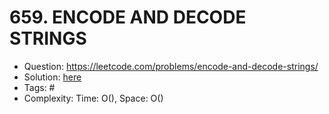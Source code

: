# 659. ENCODE AND DECODE STRINGS

* Question: https://leetcode.com/problems/encode-and-decode-strings/ 
* Solution: [here](Solution.java) 
* Tags: # 
* Complexity: Time: O(), Space: O()
